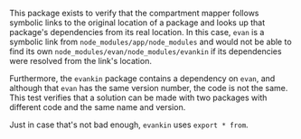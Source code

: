 This package exists to verify that the compartment mapper follows symbolic
links to the original location of a package and looks up that package's
dependencies from  its real location.
In this case, `evan` is a symbolic link from `node_modules/app/node_modules`
and would not be able to find its own `node_modules/evan/node_modules/evankin`
if its dependencies were resolved from the link's location.

Furthermore, the `evankin` package contains a dependency on `evan`, and
although that `evan` has the same version number, the code is not the same.
This test verifies that a solution can be made with two packages with different
code and the same name and version.

Just in case that's not bad enough, `evankin` uses `export * from`.
